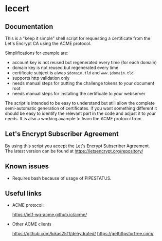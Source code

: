 lecert
======

Documentation
-------------

This is a "keep it simple" shell script for requesting a certificate from the
Let's Encrypt CA using the ACME protocol.

Simplifications for example are:

- account key is not reused but regenerated every time (for each domain)
- domain key is not reused but regenerated every time
- certificate subject is alwas `$domain.tld` and `www.$domain.tld`
- supports http validation only
- needs manual steps for putting the challenge tokens to your document root
- needs manual steps for installing the certificate to your webserver

The script is intended to be easy to understand but still allow the complete
semi-automatic generation of certificates. If you want something different it
should be easy to identify the relevant part in the code and adjust it to your
needs. It is also a working axample to learn the ACME protocol from.


Let's Encrypt Subscriber Agreement
----------------------------------

By using this script you accept the Let's Encrypt Subscriber Agreement.
The latest version can be found at https://letsencrypt.org/repository/


Known issues
------------

- Requires bash because of usage of PIPESTATUS.


Useful links
------------

- ACME protocol:

  https://ietf-wg-acme.github.io/acme/

- Other ACME clients

  https://github.com/lukas2511/dehydrated/
  https://gethttpsforfree.com/

